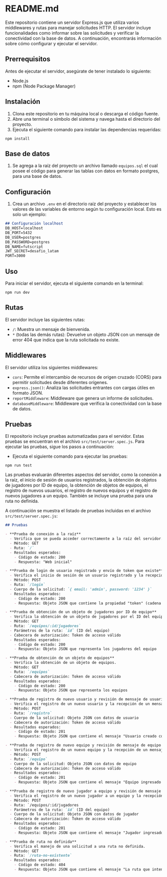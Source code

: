 # README.md

Este repositorio contiene un servidor Express.js que utiliza varios middlewares y rutas para manejar solicitudes HTTP. El servidor incluye funcionalidades como informar sobre las solicitudes y verificar la conectividad con la base de datos. A continuación, encontrarás información sobre cómo configurar y ejecutar el servidor.

## Prerrequisitos

Antes de ejecutar el servidor, asegúrate de tener instalado lo siguiente:

- Node.js
- npm (Node Package Manager)

## Instalación

1. Clona este repositorio en tu máquina local o descarga el código fuente.
2. Abre una terminal o símbolo del sistema y navega hasta el directorio del proyecto.
3. Ejecuta el siguiente comando para instalar las dependencias requeridas:

```
npm install
```

## Base de datos

1. Se agrega a la raíz del proyecto un archivo llamado `equipos.sql` el cual posee el código para generar las tablas con datos en formato postgres, para una base de datos. 

## Configuración

1. Crea un archivo `.env` en el directorio raíz del proyecto y establecer los valores de las variables de entorno según tu configuración local. Esto es solo un ejemplo:

```markdown
## Configuración localhost
DB_HOST=localhost
DB_PORT=5432
DB_USER=postgres
DB_PASSWORD=postgres
DB_NAME=futscript
JWT_SECRET=desafio_latam
PORT=3000
```

## Uso

Para iniciar el servidor, ejecuta el siguiente comando en la terminal:

```
npm run dev
```

## Rutas

El servidor incluye las siguientes rutas:

- `/`: Muestra un mensaje de bienvenida.
- `*` (todas las demás rutas): Devuelve un objeto JSON con un mensaje de error 404 que indica que la ruta solicitada no existe.

## Middlewares

El servidor utiliza los siguientes middlewares:

- `cors`: Permite el intercambio de recursos de origen cruzado (CORS) para permitir solicitudes desde diferentes orígenes.
- `express.json()`: Analiza las solicitudes entrantes con cargas útiles en formato JSON.
- `reportMiddleware`: Middleware que genera un informe de solicitudes.
- `databaseMiddleware`: Middleware que verifica la conectividad con la base de datos.


## Pruebas

El repositorio incluye pruebas automatizadas para el servidor. Estas pruebas se encuentran en el archivo `src/test/server.spec.js`. Para ejecutar las pruebas, sigue los pasos a continuación:

* Ejecuta el siguiente comando para ejecutar las pruebas:

```
npm run test
```

Las pruebas evaluarán diferentes aspectos del servidor, como la conexión a la raíz, el inicio de sesión de usuarios registrados, la obtención de objetos de jugadores por ID de equipo, la obtención de objetos de equipos, el registro de nuevos usuarios, el registro de nuevos equipos y el registro de nuevos jugadores a un equipo. También se incluye una prueba para una ruta no definida.

A continuación se muestra el listado de pruebas incluidas en el archivo `src/test/server.spec.js`:

```markdown
## Pruebas

- **Prueba de conexión a la raíz**
  - Verifica que se pueda acceder correctamente a la raíz del servidor.
  - Método: GET
  - Ruta: `/`
  - Resultados esperados:
    - Código de estado: 200
    - Respuesta: "Web inicial"

- **Prueba de login de usuario registrado y envío de token que existe**
  - Verifica el inicio de sesión de un usuario registrado y la recepción de un token válido.
  - Método: POST
  - Ruta: `/login`
  - Cuerpo de la solicitud: `{ email: 'admin', password: '1234' }`
  - Resultados esperados:
    - Código de estado: 200
    - Respuesta: Objeto JSON que contiene la propiedad "token" (cadena de texto)

- **Prueba de obtención de un objeto de jugadores por ID de equipo**
  - Verifica la obtención de un objeto de jugadores por el ID del equipo.
  - Método: GET
  - Ruta: `/equipos/:id/jugadores`
  - Parámetros de la ruta: `id` (ID del equipo)
  - Cabecera de autorización: Token de acceso válido
  - Resultados esperados:
    - Código de estado: 200
    - Respuesta: Objeto JSON que representa los jugadores del equipo

- **Prueba de obtención de un objeto de equipos**
  - Verifica la obtención de un objeto de equipos.
  - Método: GET
  - Ruta: `/equipos`
  - Cabecera de autorización: Token de acceso válido
  - Resultados esperados:
    - Código de estado: 200
    - Respuesta: Objeto JSON que representa los equipos

- **Prueba de registro de nuevo usuario y revisión de mensaje de usuario creado con éxito**
  - Verifica el registro de un nuevo usuario y la recepción de un mensaje de éxito.
  - Método: POST
  - Ruta: `/registro`
  - Cuerpo de la solicitud: Objeto JSON con datos de usuario
  - Cabecera de autorización: Token de acceso válido
  - Resultados esperados:
    - Código de estado: 201
    - Respuesta: Objeto JSON que contiene el mensaje "Usuario creado con éxito"

- **Prueba de registro de nuevo equipo y revisión de mensaje de equipo ingresado con éxito**
  - Verifica el registro de un nuevo equipo y la recepción de un mensaje de éxito.
  - Método: POST
  - Ruta: `/equipo`
  - Cuerpo de la solicitud: Objeto JSON con datos de equipo
  - Cabecera de autorización: Token de acceso válido
  - Resultados esperados:
    - Código de estado: 201
    - Respuesta: Objeto JSON que contiene el mensaje "Equipo ingresado con éxito"

- **Prueba de registro de nuevo jugador a equipo y revisión de mensaje de jugador ingresado con éxito**
  - Verifica el registro de un nuevo jugador a un equipo y la recepción de un mensaje de éxito.
  - Método: POST
  - Ruta: `/equipos/:id/jugadores
  - Parámetros de la ruta: `id` (ID del equipo)
  - Cuerpo de la solicitud: Objeto JSON con datos de jugador
  - Cabecera de autorización: Token de acceso válido
  - Resultados esperados:
    - Código de estado: 201
    - Respuesta: Objeto JSON que contiene el mensaje "Jugador ingresado con éxito"

- **Prueba de ruta no definida**
  - Verifica el manejo de una solicitud a una ruta no definida.
  - Método: GET
  - Ruta: `/ruta-no-existente`
  - Resultados esperados:
    - Código de estado: 404
    - Respuesta: Objeto JSON que contiene el mensaje "La ruta que intenta consultar no existe"

```
```
